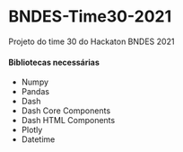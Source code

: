 # BNDES-Time30-2021
Projeto do time 30 do Hackaton BNDES 2021


#### Bibliotecas necessárias 
- Numpy
- Pandas
- Dash
- Dash Core Components
- Dash HTML Components
- Plotly
- Datetime
